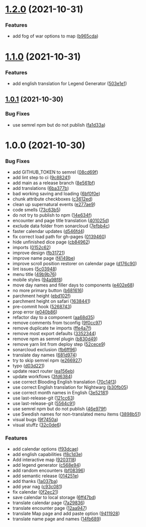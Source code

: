 # [1.2.0](https://github.com/syradar/yxans-klagan/compare/v1.1.0...v1.2.0) (2021-10-31)


### Features

* add fog of war options to map ([b965cda](https://github.com/syradar/yxans-klagan/commit/b965cdacc6963420137e607d914a361d803e831b))

# [1.1.0](https://github.com/syradar/yxans-klagan/compare/v1.0.1...v1.1.0) (2021-10-31)


### Features

* add english translation for Legend Generator ([503e1e1](https://github.com/syradar/yxans-klagan/commit/503e1e1a6ddaf0a4c542448cb1fc352b41fb9134))

## [1.0.1](https://github.com/syradar/yxans-klagan/compare/v1.0.0...v1.0.1) (2021-10-30)


### Bug Fixes

* use semrel npm but do not publish ([fa1d33a](https://github.com/syradar/yxans-klagan/commit/fa1d33a44864331adbf5b44043af6118820855fa))

# 1.0.0 (2021-10-30)


### Bug Fixes

* add GITHUB_TOKEN to semrel ([08cd69f](https://github.com/syradar/yxans-klagan/commit/08cd69f385b136233515de0512935751bcc0e282))
* add lint step to ci ([9c88241](https://github.com/syradar/yxans-klagan/commit/9c88241a9af72e2c0dc1ca3d456a02ce2ca11df6))
* add main as a release branch ([8e561bf](https://github.com/syradar/yxans-klagan/commit/8e561bf5d86f68b992075cfed20126456878ec30))
* add translations ([6ba377b](https://github.com/syradar/yxans-klagan/commit/6ba377beb555ba854395aa00d25b0a52ee293e83))
* bad working saving and loading ([6bf0f0e](https://github.com/syradar/yxans-klagan/commit/6bf0f0e51c53759e716d6afb1d9929a784a5aad7))
* chunk attribute checkboxes ([c3612ed](https://github.com/syradar/yxans-klagan/commit/c3612ed366796a59c938101762e0d4c01100c99d))
* clean up supernatural events ([e277ae9](https://github.com/syradar/yxans-klagan/commit/e277ae95bee27f2a672af474e8c80f0cc900c57d))
* code smells ([73c63b5](https://github.com/syradar/yxans-klagan/commit/73c63b56726ab708c3180a35921bf8fd3e6abd0f))
* do not try to publish to npm ([14e634f](https://github.com/syradar/yxans-klagan/commit/14e634f85bf3522dfe1ffcfdad78df7a590cb53a))
* encounter and page title translation ([401025d](https://github.com/syradar/yxans-klagan/commit/401025d60f149d63e6e37d350753053c828e2908))
* exclude data folder from sonarcloud ([7efbb4c](https://github.com/syradar/yxans-klagan/commit/7efbb4cd496ecc43fdacfbaff82d54d07bd727d2))
* faster calendar updates ([d546fd4](https://github.com/syradar/yxans-klagan/commit/d546fd4df1d8790923a9ada0b8f93e505682f85a))
* fix correct load path for gh-pages ([0139460](https://github.com/syradar/yxans-klagan/commit/01394601239509a0dc3e17feb3541d725dc61ae9))
* hide unfinished dice page ([cb84962](https://github.com/syradar/yxans-klagan/commit/cb84962a0bb569688ebecf5cc519fd7177ab5c3a))
* imports ([0152c62](https://github.com/syradar/yxans-klagan/commit/0152c62668c2b5c556b310e015dd9c2fb30c21bc))
* improve design ([fb31721](https://github.com/syradar/yxans-klagan/commit/fb317210f04c4394fce827f659dc68af16189bb6))
* improve name page ([f4149be](https://github.com/syradar/yxans-klagan/commit/f4149bed0685d1c6e9d427447de411db76075145))
* improve scroll position restorer on calendar page ([d176c90](https://github.com/syradar/yxans-klagan/commit/d176c904c2776a7ec70fc61a787bfd7b61829fed))
* lint issues ([5c03948](https://github.com/syradar/yxans-klagan/commit/5c03948c877a278f89552cf9c13363444a446bd0))
* menu title ([49b9b76](https://github.com/syradar/yxans-klagan/commit/49b9b76080e66acad7b7023b47659dcd0e63862e))
* mobile styles ([94a98f8](https://github.com/syradar/yxans-klagan/commit/94a98f85d70a69ba6ff006394ae8c8a18f623f71))
* move day names and filler days to components ([e402e68](https://github.com/syradar/yxans-klagan/commit/e402e6899206912d536d5146116b90219be9dec2))
* no more primary button ([b681616](https://github.com/syradar/yxans-klagan/commit/b68161697481d5a694e0ec997a8bb0d9fe36e70a))
* parchment height ([ebd102f](https://github.com/syradar/yxans-klagan/commit/ebd102fa3c3fb2c9c555965ae707939f2a2668c7))
* parchment height on safari ([1638441](https://github.com/syradar/yxans-klagan/commit/163844131af3923601282b50ec0fd9aa88022628))
* pre-commit hook ([5268743](https://github.com/syradar/yxans-klagan/commit/5268743bd2c5f6c06f6f6675418622d4609b94e0))
* prop error ([e040b86](https://github.com/syradar/yxans-klagan/commit/e040b86c4ab8101587918593d6d9a121490ea7f1))
* refactor day to a component ([aa68d35](https://github.com/syradar/yxans-klagan/commit/aa68d35ad012148d027926eb8cdc274263a353f9))
* remove comments from tsconfig ([9f0cc97](https://github.com/syradar/yxans-klagan/commit/9f0cc971f50c8c3dbbcecd283a01d7d38618a1fc))
* remove duplicate tw imports ([ffe4a7f](https://github.com/syradar/yxans-klagan/commit/ffe4a7ff5e15426e67ae1293e64cba7c7f6a5272))
* remove most export defaults ([3352344](https://github.com/syradar/yxans-klagan/commit/3352344f2e589cd5b970abb48fe8605dc0e37119))
* remove npm as semrel plugin ([b830d49](https://github.com/syradar/yxans-klagan/commit/b830d4905474def43bb62653e5fe181bf58420ab))
* remove yarn lint from deploy step ([52cece9](https://github.com/syradar/yxans-klagan/commit/52cece934956926bb51a06848ce7a6a565b0a4af))
* sonarcloud exclusion ([fb6ff96](https://github.com/syradar/yxans-klagan/commit/fb6ff9612a5724327057809bccfd76617e381c22))
* translate day names ([681d974](https://github.com/syradar/yxans-klagan/commit/681d97478260852373f3f5e7c59ae2a003349cd8))
* try to skip semrel npm ([e266927](https://github.com/syradar/yxans-klagan/commit/e2669273c1c7c80407a28f343a12482d90c5701d))
* typo ([d03d221](https://github.com/syradar/yxans-klagan/commit/d03d221ec02858ce1dea8647a8e39f91d22d9d0e))
* update react router ([ea156eb](https://github.com/syradar/yxans-klagan/commit/ea156eb9963619b2ebc4e637fa5dd4d3994504a5))
* update workflows ([3fd6384](https://github.com/syradar/yxans-klagan/commit/3fd63841fe9f5f42759491ca6838276a35eda885))
* use correct Blooding English translation ([70c14f3](https://github.com/syradar/yxans-klagan/commit/70c14f39b43248f4c86e36ed586420effb94f367))
* use correct English translation for Nightwarg ([b30fb05](https://github.com/syradar/yxans-klagan/commit/b30fb05b99d09c91ff0a9770ef80957caf4ef3c0))
* use correct month names in English ([3e52181](https://github.com/syradar/yxans-klagan/commit/3e5218198d06a30147760eb30d4a5f1581163b95))
* use last-release-git ([121cc63](https://github.com/syradar/yxans-klagan/commit/121cc634d4295a061f3122a5f9d8be4933c56f99))
* use last-release-git ([5564c91](https://github.com/syradar/yxans-klagan/commit/5564c91ad796d9093a1fcabcce5a56cef9559b3f))
* use semrel npm but do not publish ([46e979f](https://github.com/syradar/yxans-klagan/commit/46e979f4c1d9a4bc544dcdfaadf4b0595ef85489))
* use Swedish names for non-translated menu items ([3898b51](https://github.com/syradar/yxans-klagan/commit/3898b519cbfd4393efdc50fa589fd2cb52e6d0cc))
* visual bugs ([9f7450a](https://github.com/syradar/yxans-klagan/commit/9f7450a4eb0c577dcd1cf4d7a2415dec9802180a))
* visual stuffz ([32c0de6](https://github.com/syradar/yxans-klagan/commit/32c0de6144fb09f5bdf92f1317e6257b0d4b71dc))


### Features

* add calendar options ([f93dcae](https://github.com/syradar/yxans-klagan/commit/f93dcaedb3bb6f75c39421896680581ccf590ea5))
* add english capabilities ([f8c1d3e](https://github.com/syradar/yxans-klagan/commit/f8c1d3ec34adea77e74aabc332155727bd5b7bfe))
* Add interactive map ([9203118](https://github.com/syradar/yxans-klagan/commit/9203118cac15ae42b908877e3c6e144279bf44dd))
* add legend generator ([c568e94](https://github.com/syradar/yxans-klagan/commit/c568e94e46a2c530458d4887687563879febcbb0))
* add random encounters ([bf08396](https://github.com/syradar/yxans-klagan/commit/bf08396079b6a01af05add4db120ee7c14dab824))
* add semantic release ([014251e](https://github.com/syradar/yxans-klagan/commit/014251ee515e3baabddeca7281e7ad33f4ab0019))
* add thanks ([1a037ba](https://github.com/syradar/yxans-klagan/commit/1a037babc14c6cb04ccc461e3d05705be1e9cf9c))
* add year nag ([c93c081](https://github.com/syradar/yxans-klagan/commit/c93c081fca8aa2f762956c86d6b6bf9e97f7e66a))
* fix calendar ([0f2ec21](https://github.com/syradar/yxans-klagan/commit/0f2ec2154046a419b9384a0a68a352271335795e))
* save calendar to local storage ([6ff47bd](https://github.com/syradar/yxans-klagan/commit/6ff47bdf884ecc46e6ef9d4e87314305fe17e6d1))
* translate calendar page ([7a29836](https://github.com/syradar/yxans-klagan/commit/7a298363e411c0071f222f457c042e6c3ffb5130))
* translate encounter page ([12aa947](https://github.com/syradar/yxans-klagan/commit/12aa947db44c67138662088e4f927ec54f4778c9))
* translate Map page and add paste option ([9411928](https://github.com/syradar/yxans-klagan/commit/94119288004467872435413db879e9acc80d0e93))
* translate name page and names ([14fb689](https://github.com/syradar/yxans-klagan/commit/14fb689415e07334bd4ade3db451205614648a86))
